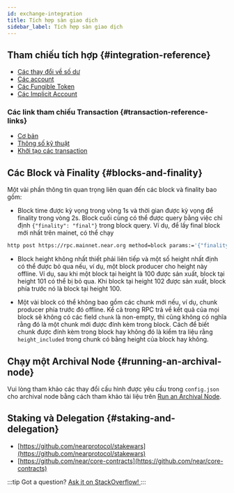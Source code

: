 ```yaml
---
id: exchange-integration
title: Tích hợp sàn giao dịch
sidebar_label: Tích hợp sàn giao dịch
---
```


## Tham chiếu tích hợp {#integration-reference}

- [Các thay đổi về số dư](/integrations/balance-changes)
- [Các account](/integrations/accounts)
- [Các Fungible Token](/integrations/fungible-tokens)
- [Các Implicit Account](/integrations/implicit-accounts)

### Các link tham chiếu Transaction {#transaction-reference-links}

 - [Cơ bản](/concepts/protocol/transactions)
 - [Thông số kỹ thuật](https://nomicon.io/RuntimeSpec/Transactions)
 - [Khởi tạo các transaction](/integrations/create-transactions)

## Các Block và Finality {#blocks-and-finality}

Một vài phần thông tin quan trọng liên quan đến các block và finality bao gồm:

- Block time được kỳ vọng trong vòng 1s và thời gian được kỳ vọng để finality trong vòng 2s. Block cuối cùng có thể được query bằng việc chỉ định `{"finality": "final"}` trong block query. Ví dụ, để lấy final block mới nhất trên mainet, có thể chạy

```bash
http post https://rpc.mainnet.near.org method=block params:='{"finality":"final"}' id=123 jsonrpc=2.0
```

- Block height không nhất thiết phải liên tiếp và một số height nhất định có thể được bỏ qua nếu, ví dụ, một block producer cho height này offline. Ví dụ, sau khi một block tại height là 100 được sản xuất, block tại height 101 có thể bị bỏ qua. Khi block tại height 102 được sản xuất, block phía trước nó là block tại height 100.

- Một vài block có thể không bao gồm các chunk mới nếu, ví dụ, chunk producer phía trước đó offline. Kể cả trong RPC trả về kết quả của mọi block sẽ không có các field `chunk` là non-empty, thì cũng không có nghĩa rằng đó là một chunk mới được đính kèm trong block. Cách để biết chunk được đính kèm trong block hay không đó là kiểm tra liệu rằng `height_included` trong chunk có bằng height của block hay không.

## Chạy một Archival Node {#running-an-archival-node}
Vui lòng tham khảo các thay đổi cấu hình được yêu cầu trong `config.json` cho archival node bằng cách tham khảo tài liệu trên [Run an Archival Node](https://near-nodes.io/archival/run-archival-node-with-nearup).

## Staking và Delegation {#staking-and-delegation}

- [https://github.com/nearprotocol/stakewars](https://github.com/nearprotocol/stakewars)
- [https://github.com/near/core-contracts](https://github.com/near/core-contracts)

:::tip Got a question?
<a href="https://stackoverflow.com/questions/tagged/nearprotocol" target="_blank" rel="noopener noreferrer"> Ask it on StackOverflow! </a>
:::
